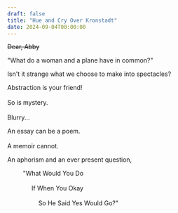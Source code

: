 ```yaml
---
draft: false
title: "Hue and Cry Over Kronstadt"
date: 2024-09-04T00:00:00
---
```

~~Dear, Abby~~

"What do a woman and a plane have in common?" <br>  

Isn't it strange what we choose to make into spectacles?

Abstraction is your friend! <br>  
So is mystery. <br>  
Blurry...  <br>  

An essay can be a poem. <br>  
A memoir cannot. 


An aphorism and an ever present question, <br>  


&nbsp;&nbsp;&nbsp;&nbsp;&nbsp;&nbsp;&nbsp;&nbsp;&nbsp;"What Would You Do <br>  
&nbsp;&nbsp;&nbsp;&nbsp;&nbsp;&nbsp;&nbsp;&nbsp;&nbsp;&nbsp;&nbsp;&nbsp;&nbsp;&nbsp;If When You Okay <br>  
&nbsp;&nbsp;&nbsp;&nbsp;&nbsp;&nbsp;&nbsp;&nbsp;&nbsp;&nbsp;&nbsp;&nbsp;&nbsp;&nbsp;&nbsp;&nbsp;&nbsp;&nbsp;So He Said Yes Would Go?" 

